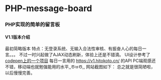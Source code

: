 # PHP-message-board
### PHP实现的简单的留言板
#### V1.1版本介绍
最初简略版本
特点：无登录系统、无输入合法性审核、有振奋人心的每日一言。。。
不过一时兴起做了AJAX动态刷新，体验上还是不错滴。
UI设计参考了[codepen上的一个项目](https://codepen.io/Javascripttumblr/pen/XdwQpP)
每日一言用的 https://v1.hitokoto.cn/ 的API
PC端观感还不错，移动端也就勉强能用的水平,,ԾㅂԾ,,
网站截图如下：
[](./show/2024-02-05.png)
总之就是很简陋啦，以后慢慢完善。
